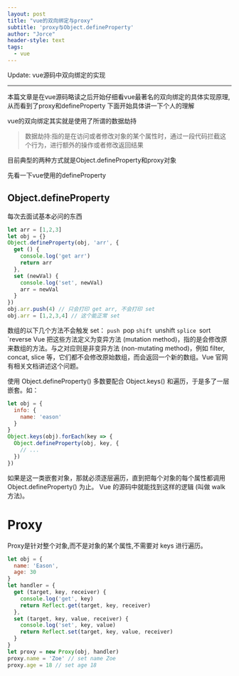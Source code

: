 ```yaml
---
layout: post
title: "vue的双向绑定与proxy"
subtitle: 'proxy与Object.defineProperty'
author: "Jorce"
header-style: text
tags:
  - vue
---
```


Update: vue源码中双向绑定的实现

---

本篇文章是在vue源码略读之后开始仔细看vue最著名的双向绑定的具体实现原理,从而看到了proxy和defineProperty
下面开始具体讲一下个人的理解

vue的双向绑定其实就是使用了所谓的数据劫持
>数据劫持:指的是在访问或者修改对象的某个属性时，通过一段代码拦截这个行为，进行额外的操作或者修改返回结果

目前典型的两种方式就是Object.defineProperty和proxy对象

先看一下vue使用的defineProperty

## Object.defineProperty

每次去面试基本必问的东西

```js
let arr = [1,2,3]
let obj = {}
Object.defineProperty(obj, 'arr', {
  get () {
    console.log('get arr')
    return arr
  },
  set (newVal) {
    console.log('set', newVal)
    arr = newVal
  }
})
obj.arr.push(4) // 只会打印 get arr, 不会打印 set
obj.arr = [1,2,3,4] // 这个能正常 set

```
数组的以下几个方法不会触发 set：
`push
`pop
`shift
`unshift
`splice
`sort
`reverse
Vue 把这些方法定义为变异方法 (mutation method)，指的是会修改原来数组的方法。与之对应则是非变异方法 (non-mutating method)，例如 filter, concat, slice 等，它们都不会修改原始数组，而会返回一个新的数组。Vue 官网有相关文档讲述这个问题。

使用 Object.defineProperty() 多数要配合 Object.keys() 和遍历，于是多了一层嵌套。如：
```js
let obj = {
  info: {
    name: 'eason'
  }
}
Object.keys(obj).forEach(key => {
  Object.defineProperty(obj, key, {
    // ...
  })
})
```
如果是这一类嵌套对象，那就必须逐层遍历，直到把每个对象的每个属性都调用 Object.defineProperty() 为止。 Vue 的源码中就能找到这样的逻辑 (叫做 walk 方法)。

# Proxy

Proxy是针对整个对象,而不是对象的某个属性,不需要对 keys 进行遍历。

```js
let obj = {
  name: 'Eason',
  age: 30
}
let handler = {
  get (target, key, receiver) {
    console.log('get', key)
    return Reflect.get(target, key, receiver)
  },
  set (target, key, value, receiver) {
    console.log('set', key, value)
    return Reflect.set(target, key, value, receiver)
  }
}
let proxy = new Proxy(obj, handler)
proxy.name = 'Zoe' // set name Zoe
proxy.age = 18 // set age 18
```
